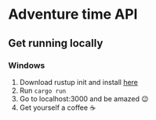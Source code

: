 # Adventure time API

## Get running locally

### Windows

1. Download rustup init and install [here](https://doc.rust-lang.org/cargo/getting-started/installation.html)
2. Run `cargo run`
3. Go to localhost:3000 and be amazed :wink:
4. Get yourself a coffee :coffee:
